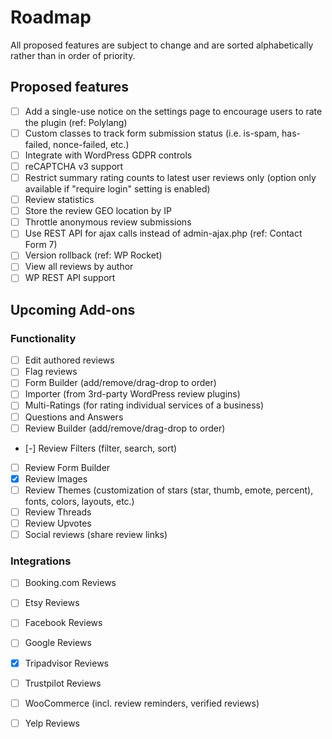 # Roadmap

All proposed features are subject to change and are sorted alphabetically rather than in order of priority.

## Proposed features

- [ ] Add a single-use notice on the settings page to encourage users to rate the plugin (ref: Polylang)
- [ ] Custom classes to track form submission status (i.e. is-spam, has-failed, nonce-failed, etc.)
- [ ] Integrate with WordPress GDPR controls
- [ ] reCAPTCHA v3 support
- [ ] Restrict summary rating counts to latest user reviews only (option only available if "require login" setting is enabled)
- [ ] Review statistics
- [ ] Store the review GEO location by IP
- [ ] Throttle anonymous review submissions
- [ ] Use REST API for ajax calls instead of admin-ajax.php (ref: Contact Form 7)
- [ ] Version rollback (ref: WP Rocket)
- [ ] View all reviews by author
- [ ] WP REST API support

## Upcoming Add-ons

### Functionality

- [ ] Edit authored reviews
- [ ] Flag reviews
- [ ] Form Builder (add/remove/drag-drop to order)
- [ ] Importer (from 3rd-party WordPress review plugins)
- [ ] Multi-Ratings (for rating individual services of a business)
- [ ] Questions and Answers
- [ ] Review Builder (add/remove/drag-drop to order)
- [-] Review Filters (filter, search, sort)
- [ ] Review Form Builder
- [x] Review Images
- [ ] Review Themes (customization of stars (star, thumb, emote, percent), fonts, colors, layouts, etc.)
- [ ] Review Threads
- [ ] Review Upvotes
- [ ] Social reviews (share review links)

### Integrations

- [ ] Booking.com Reviews
- [ ] Etsy Reviews
- [ ] Facebook Reviews
- [ ] Google Reviews
- [x] Tripadvisor Reviews
- [ ] Trustpilot Reviews
- [ ] WooCommerce (incl. review reminders, verified reviews)
- [ ] Yelp Reviews

